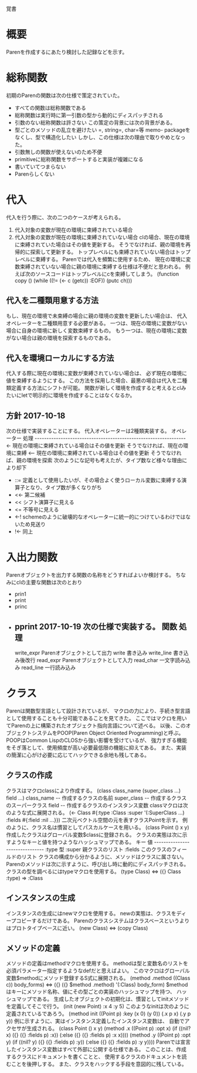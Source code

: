 覚書

# 概要
Parenを作成するにあたり検討した記録などを示す。

# 総称関数
初期のParenの関数は次の仕様で策定されていた。
- すべての関数は総称関数である
- 総称関数は実行時に第一引数の型から動的にディスパッチされる
- 引数のない総称関数は許さない
この策定の背景には次の背景がある。
- 型ごとのメソッドの乱立を避けたい
  =, string=, char=等
memo- packageをなくし、型で構造化したい
しかし、この仕様は次の理由で取りやめとなった。
- 引数無しの関数が使えないのため不便
- primitiveに総称関数をサポートすると実装が複雑になる
- 書いていてつまらない
- Parenらしくない

# 代入
代入を行う際に、次の二つのケースが考えられる。
1. 代入対象の変数が現在の環境に束縛されている場合
2. 代入対象の変数が現在の環境に束縛されていない場合
clの場合、現在の環境に束縛されていた場合はその値を更新する。
そうでなければ、親の環境を再帰的に探索して更新する。
トップレベルにも束縛されていない場合はトップレベルに束縛する。
Parenでは代入を頻繁に使用するため、
現在の環境に変数束縛されていない場合に親の環境に束縛する仕様は不便だと思われる。
例えば次のソースコードはトップレベルにcを束縛してしまう。
    (function copy ()
      (while ((!= (<- c (getc)) :EOF))
        (putc ch)))
## 代入を二種類用意する方法
もし、現在の環境で未束縛の場合に親の環境の変数を更新したい場合は、
代入オペレーターを二種類用意する必要がある。
一つは、現在の環境に変数がない場合に自身の環境に新しく変数束縛するもの。
もう一つは、現在の環境に変数がない場合は親の環境を探索するものである。
## 代入を環境ローカルにする方法
代入する際に現在の環境に変数が束縛されていない場合は、
必ず現在の環境に値を束縛するようにする。
この方法を採用した場合、最悪の場合は代入を二種類定義する方法にシフトが可能。
関数が新しく環境を作成すると考えるとclみたいにletで明示的に環境を作成することはなくなるか。
## 方針 2017-10-18
次の仕様で実装することにする。
代入オペレーターは2種類実装する。
    オペレーター 処理
    ----------------------------------------------------------------
    <-           現在の環境に束縛されている場合はその値を更新
                 そうでなければ、現在の環境に束縛
    <--          現在の環境に束縛されている場合はその値を更新
                 そうでなければ、親の環境を探索
次のようにな記号も考えたが、タイプ数など様々な理由により却下
- ::=
定義として使用したいが、その場合よく使うローカル変数に束縛する演算子となり、タイプ数が多くなりがち
- <<-
第二候補
- <<
シフト演算子に見える
- <=
不等号に見える
- <-!
schemeのように破壊的なオペレーターに統一的につけているわけではないため見送り
- !<-
同上

# 入出力関数
Parenオブジェクトを出力する関数の名称をどうすればよいか検討する。
ちなみにclの主要な関数は次のとおり
- prin1
- print
- princ
- pprint
2017-10-19
次の仕様で実装する。
    関数       処理
    -----------------------------------------
    write_expr Parenオブジェクトとして出力
    write      書き込み
    write_line 書き込み後改行
    read_expr  Parenオブジェクトとして入力
    read_char  一文字読み込み
    read_line  一行読み込み

# クラス
Parenは関数型言語として設計されているが、
マクロの力により、手続き型言語として使用することも十分可能であることを見てきた。
ここではマクロを用いてParenの上に構築されたオブジェクト指向言語について述べる。
以後、このオブジェクトシステムをPOOP(Paren Object Oriented Programming)と呼ぶ。
POOPはCommon LispのCLOSから強い影響を受けているが、
強力すぎる機能をそぎ落として、使用頻度が高い必要最低限の機能に抑えてある。
また、実装の簡潔に心がけ必要に応じてハックできる余地も残してある。
## クラスの作成
クラスはマクロclassにより作成する。
    (class class_name (super_class ...)
        field ...)
    class_name -- 作成するクラスの名前
    super_class -- 作成するクラスのスーパークラス
    field -- 作成するクラスのインスタンス変数
classマクロは次のような式に展開される。
    (<- Class #{:type :Class
                :super '(:SuperClass ...)
                :fields #{:field :nil ...}})
二次元ベクトル空間の元を表すクラスPointを示す。
例のように、クラス名は慣習としてパスカルケースを用いる。
    (class Point () x y)
作成したクラスはグローバル変数$classに登録される。
クラスの実態は次に示すようなキーと値を持つようなハッシュマップである。
    キー    値
    -------------------------------
    :type   型
    :super  親クラスのリスト
    :fields このクラスのフィールドのリスト
クラスの構成から分かるように、メソッドはクラスに属さない。
Parenのメソッドは次に示すように、呼び出し時に動的にディスパッチされる。
クラスの型を調べるにはtypeマクロを使用する。
    (type Class) <=> ({} Class :type)
    => :Class
## インスタンスの生成
インスタンスの生成にはnewマクロを使用する。
newの実態は、クラスをディープコピーするだけである。
Parenのクラスシステムはクラスベースというよりはプロトタイプベースに近い。
    (new Class) <=> (copy Class)
## メソッドの定義
メソッドの定義はmethodマクロを使用する。
methodは型と変数名のリストを必須パラメーター指定するようなdefだと思えばよい。
このマクロはグローバル変数$methodにメソッド登録するS式に展開される。
    (method .method ((Class c))
       body_forms)
    <=> ({} ({} $method .method) '(:Class) body_form)
$methodはキーにメソッド名称、値にその型ごとの実装のハッシュマップを持つ、
ハッシュマップである。
生成したオブジェクトの初期化は、慣習としてinitメソッドを定義してそこで行う。
    (init (new Point) :x 4 :y 5)
このようなinitは次のように定義されているであろう。
    (method init ((Point p) :key (x 0) (y 0))
        (.x p x)
        (.y p y))
例に示すように、実はインスタンス定義したインスタンス変数は、
自動でアクセサが生成される。
    (class Point () x y)
    (method .x ((Point p) :opt x)
      (if ((nil? x) ({} ({} :fields p) :x))
          (:else ({} ({} :fields p) :x x))))
    (method .y ((Point p) :opt y)
      (if ((nil? y) ({} ({} :fields p) :y))
          (:else ({} ({} :fields p) :y y))))
Parenでは宣言したインスタンス変数はすべて外部に公開する仕様である。
このことは、作成するクラスにドキュメントを書くことと、
使用するクラスのドキュメントを読むことを後押しする。
また、クラスをハックする手段を意図的に残している。
